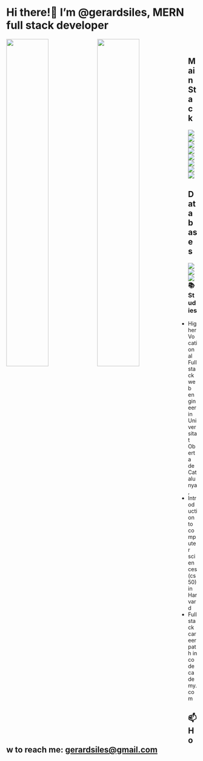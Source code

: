 # Hi there!👋 I’m @gerardsiles, MERN full stack developer

<img align='left' width='47%' src='https://github-readme-stats.vercel.app/api?username=gerardsiles&show_icons=true&theme=radical' />
<img align="left" width='47%' src='https://github-readme-stats.vercel.app/api/top-langs/?username=gerardsiles&layout=compact' />

<br />

## Main Stack
<img align="left" src='https://img.shields.io/badge/typescript-%23007ACC.svg?style=for-the-badge&logo=typescript&logoColor=white' />
<img align="left" src='https://img.shields.io/badge/MUI-%230081CB.svg?style=for-the-badge&logo=mui&logoColor=white' />
<img align="left" src='https://img.shields.io/badge/express.js-%23404d59.svg?style=for-the-badge&logo=express&logoColor=%2361DAFB' />
<img align="left" src='https://img.shields.io/badge/Next-black?style=for-the-badge&logo=next.js&logoColor=white' />
<img align="left" src='https://img.shields.io/badge/react-%2320232a.svg?style=for-the-badge&logo=react&logoColor=%2361DAFB' />
<img align="left" src='https://img.shields.io/badge/redux-%23593d88.svg?style=for-the-badge&logo=redux&logoColor=white' />
<img src='https://img.shields.io/badge/node.js-6DA55F?style=for-the-badge&logo=node.js&logoColor=white' />
<img src='https://img.shields.io/badge/Next-black?style=for-the-badge&logo=next.js&logoColor=white' />


<br />

## Databases
<img align="left" src='https://img.shields.io/badge/mysql-%2300f.svg?style=for-the-badge&logo=mysql&logoColor=white' />
<img align="left" src='https://img.shields.io/badge/Firebase-039BE5?style=for-the-badge&logo=Firebase&logoColor=white' />
<img align="left" src='https://img.shields.io/badge/MongoDB-%234ea94b.svg?style=for-the-badge&logo=mongodb&logoColor=white' />

<br />

### 📚 Studies
 - Higher Vocational Full stack web engineer in Universitat Oberta de Catalunya,
 - Introduction to computer sciences(cs50) in Harvard
 - Full stack career path in codecademy.com


## 📫 How to reach me: gerardsiles@gmail.com




